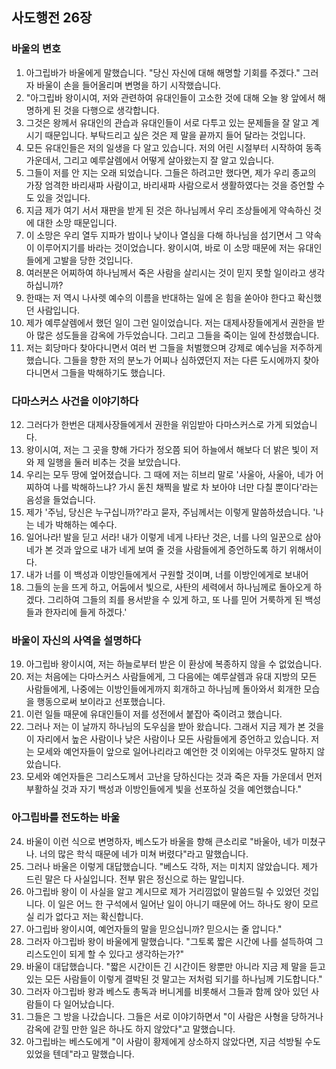 ## 사도행전 26장

### 바울의 변호
1. 아그립바가 바울에게 말했습니다. "당신 자신에 대해 해명할 기회를 주겠다." 그러자 바울이 손을 들어올리며 변명을 하기 시작했습니다.
2. "아그립바 왕이시여, 저와 관련하여 유대인들이 고소한 것에 대해 오늘 왕 앞에서 해명하게 된 것을 다행으로 생각합니다.
3. 그것은 왕께서 유대인의 관습과 유대인들이 서로 다투고 있는 문제들을 잘 알고 계시기 때문입니다. 부탁드리고 싶은 것은 제 말을 끝까지 들어 달라는 것입니다.
4. 모든 유대인들은 저의 일생을 다 알고 있습니다. 저의 어린 시절부터 시작하여 동족 가운데서, 그리고 예루살렘에서 어떻게 살아왔는지 잘 알고 있습니다.
5. 그들이 저를 안 지는 오래 되었습니다. 그들은 하려고만 했다면, 제가 우리 종교의 가장 엄격한 바리새파 사람이고, 바리새파 사람으로서 생활하였다는 것을 증언할 수도 있을 것입니다.
6. 지금 제가 여기 서서 재판을 받게 된 것은 하나님께서 우리 조상들에게 약속하신 것에 대한 소망 때문입니다.
7. 이 소망은 우리 열두 지파가 밤이나 낮이나 열심을 다해 하나님을 섬기면서 그 약속이 이루어지기를 바라는 것이었습니다. 왕이시여, 바로 이 소망 때문에 저는 유대인들에게 고발을 당한 것입니다.
8. 여러분은 어찌하여 하나님께서 죽은 사람을 살리시는 것이 믿지 못할 일이라고 생각하십니까?
9. 한때는 저 역시 나사렛 예수의 이름을 반대하는 일에 온 힘을 쏟아야 한다고 확신했던 사람입니다.
10. 제가 예루살렘에서 했던 일이 그런 일이었습니다. 저는 대제사장들에게서 권한을 받아 많은 성도들을 감옥에 가두었습니다. 그리고 그들을 죽이는 일에 찬성했습니다.
11. 저는 회당마다 찾아다니면서 여러 번 그들을 처벌했으며 강제로 예수님을 저주하게 했습니다. 그들을 향한 저의 분노가 어찌나 심하였던지 저는 다른 도시에까지 찾아다니면서 그들을 박해하기도 했습니다.
### 다마스커스 사건을 이야기하다
12. 그러다가 한번은 대제사장들에게서 권한을 위임받아 다마스커스로 가게 되었습니다.
13. 왕이시여, 저는 그 곳을 향해 가다가 정오쯤 되어 하늘에서 해보다 더 밝은 빛이 저와 제 일행을 둘러 비추는 것을 보았습니다.
14. 우리는 모두 땅에 엎어졌습니다. 그 때에 저는 히브리 말로 '사울아, 사울아, 네가 어찌하여 나를 박해하느냐? 가시 돋친 채찍을 발로 차 보아야 너만 다칠 뿐이다'라는 음성을 들었습니다.
15. 제가 '주님, 당신은 누구십니까?'라고 묻자, 주님께서는 이렇게 말씀하셨습니다. '나는 네가 박해하는 예수다.
16. 일어나라! 발을 딛고 서라! 내가 이렇게 네게 나타난 것은, 너를 나의 일꾼으로 삼아 네가 본 것과 앞으로 내가 네게 보여 줄 것을 사람들에게 증언하도록 하기 위해서이다.
17. 내가 너를 이 백성과 이방인들에게서 구원할 것이며, 너를 이방인에게로 보내어
18. 그들의 눈을 뜨게 하고, 어둠에서 빛으로, 사탄의 세력에서 하나님께로 돌아오게 하겠다. 그리하여 그들의 죄를 용서받을 수 있게 하고, 또 나를 믿어 거룩하게 된 백성들과 한자리에 들게 하겠다.'
### 바울이 자신의 사역을 설명하다
19. 아그립바 왕이시여, 저는 하늘로부터 받은 이 환상에 복종하지 않을 수 없었습니다.
20. 저는 처음에는 다마스커스 사람들에게, 그 다음에는 예루살렘과 유대 지방의 모든 사람들에게, 나중에는 이방인들에게까지 회개하고 하나님께 돌아와서 회개한 모습을 행동으로써 보이라고 선포했습니다.
21. 이런 일들 때문에 유대인들이 저를 성전에서 붙잡아 죽이려고 했습니다.
22. 그러나 저는 이 날까지 하나님의 도우심을 받아 왔습니다. 그래서 지금 제가 본 것을 이 자리에서 높은 사람이나 낮은 사람이나 모든 사람들에게 증언하고 있습니다. 저는 모세와 예언자들이 앞으로 일어나리라고 예언한 것 이외에는 아무것도 말하지 않았습니다.
23. 모세와 예언자들은 그리스도께서 고난을 당하신다는 것과 죽은 자들 가운데서 먼저 부활하실 것과 자기 백성과 이방인들에게 빛을 선포하실 것을 예언했습니다."
### 아그립바를 전도하는 바울
24. 바울이 이런 식으로 변명하자, 베스도가 바울을 향해 큰소리로 "바울아, 네가 미쳤구나. 너의 많은 학식 때문에 네가 미쳐 버렸다"라고 말했습니다.
25. 그러나 바울은 이렇게 대답했습니다. "베스도 각하, 저는 미치지 않았습니다. 제가 드린 말은 다 사실입니다. 전부 맑은 정신으로 하는 말입니다.
26. 아그립바 왕이 이 사실을 알고 계시므로 제가 거리낌없이 말씀드릴 수 있었던 것입니다. 이 일은 어느 한 구석에서 일어난 일이 아니기 때문에 어느 하나도 왕이 모르실 리가 없다고 저는 확신합니다.
27. 아그립바 왕이시여, 예언자들의 말을 믿으십니까? 믿으시는 줄 압니다."
28. 그러자 아그립바 왕이 바울에게 말했습니다. "그토록 짧은 시간에 나를 설득하여 그리스도인이 되게 할 수 있다고 생각하는가?"
29. 바울이 대답했습니다. "짧은 시간이든 긴 시간이든 왕뿐만 아니라 지금 제 말을 듣고 있는 모든 사람들이 이렇게 결박된 것 말고는 저처럼 되기를 하나님께 기도합니다."
30. 그러자 아그립바 왕과 베스도 총독과 버니게를 비롯해서 그들과 함께 앉아 있던 사람들이 다 일어났습니다.
31. 그들은 그 방을 나갔습니다. 그들은 서로 이야기하면서 "이 사람은 사형을 당하거나 감옥에 갇힐 만한 일은 하나도 하지 않았다"고 말했습니다.
32. 아그립바는 베스도에게 "이 사람이 황제에게 상소하지 않았다면, 지금 석방될 수도 있었을 텐데"라고 말했습니다.